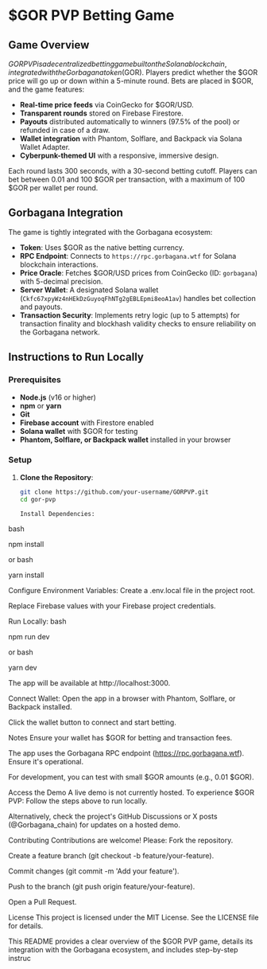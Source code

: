 # $GOR PVP Betting Game

## Game Overview

$GOR PVP is a decentralized betting game built on the Solana blockchain, integrated with the Gorbagana token ($GOR). Players predict whether the $GOR price will go up or down within a 5-minute round. Bets are placed in $GOR, and the game features:

- **Real-time price feeds** via CoinGecko for $GOR/USD.
- **Transparent rounds** stored on Firebase Firestore.
- **Payouts** distributed automatically to winners (97.5% of the pool) or refunded in case of a draw.
- **Wallet integration** with Phantom, Solflare, and Backpack via Solana Wallet Adapter.
- **Cyberpunk-themed UI** with a responsive, immersive design.

Each round lasts 300 seconds, with a 30-second betting cutoff. Players can bet between 0.01 and 100 $GOR per transaction, with a maximum of 100 $GOR per wallet per round.

## Gorbagana Integration

The game is tightly integrated with the Gorbagana ecosystem:

- **Token**: Uses $GOR as the native betting currency.
- **RPC Endpoint**: Connects to `https://rpc.gorbagana.wtf` for Solana blockchain interactions.
- **Price Oracle**: Fetches $GOR/USD prices from CoinGecko (ID: `gorbagana`) with 5-decimal precision.
- **Server Wallet**: A designated Solana wallet (`Ckfc67xpyWz4nHEkDzGuyoqFhNTg2gEBLEpmi8eoA1av`) handles bet collection and payouts.
- **Transaction Security**: Implements retry logic (up to 5 attempts) for transaction finality and blockhash validity checks to ensure reliability on the Gorbagana network.

## Instructions to Run Locally

### Prerequisites
- **Node.js** (v16 or higher)
- **npm** or **yarn**
- **Git**
- **Firebase account** with Firestore enabled
- **Solana wallet** with $GOR for testing
- **Phantom, Solflare, or Backpack wallet** installed in your browser

### Setup

1. **Clone the Repository**:
   ```bash
   git clone https://github.com/your-username/GORPVP.git
   cd gor-pvp

   Install Dependencies:
bash

npm install

or
bash

yarn install

Configure Environment Variables:
Create a .env.local file in the project root.

Replace Firebase values with your Firebase project credentials.

Run Locally:
bash

npm run dev

or
bash

yarn dev

The app will be available at http://localhost:3000.

Connect Wallet:
Open the app in a browser with Phantom, Solflare, or Backpack installed.

Click the wallet button to connect and start betting.

Notes
Ensure your wallet has $GOR for betting and transaction fees.

The app uses the Gorbagana RPC endpoint (https://rpc.gorbagana.wtf). Ensure it's operational.

For development, you can test with small $GOR amounts (e.g., 0.01 $GOR).

Access the Demo
A live demo is not currently hosted. To experience $GOR PVP:
Follow the steps above to run locally.

Alternatively, check the project's GitHub Discussions or X posts (@Gorbagana_chain) for updates on a hosted demo.

Contributing
Contributions are welcome! Please:
Fork the repository.

Create a feature branch (git checkout -b feature/your-feature).

Commit changes (git commit -m 'Add your feature').

Push to the branch (git push origin feature/your-feature).

Open a Pull Request.

License
This project is licensed under the MIT License. See the LICENSE file for details.

This README provides a clear overview of the $GOR PVP game, details its integration with the Gorbagana ecosystem, and includes step-by-step instruc

